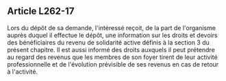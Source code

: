 ## Article L262-17

Lors du dépôt de sa demande, l'intéressé reçoit, de la part de l'organisme auprès duquel il effectue le dépôt,
une information sur les droits et devoirs des bénéficiaires du revenu de solidarité active définis à la section
3 du présent chapitre. Il est aussi informé des droits auxquels il peut prétendre au regard des revenus que les
membres de son foyer tirent de leur activité professionnelle et de l'évolution prévisible de ses revenus en cas
de retour à l'activité.

